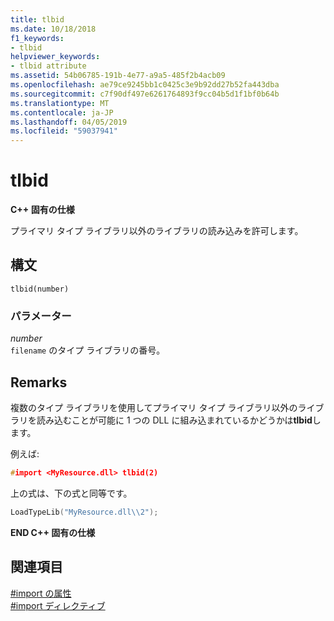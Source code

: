 ```yaml
---
title: tlbid
ms.date: 10/18/2018
f1_keywords:
- tlbid
helpviewer_keywords:
- tlbid attribute
ms.assetid: 54b06785-191b-4e77-a9a5-485f2b4acb09
ms.openlocfilehash: ae79ce9245bb1c0425c3e9b92dd27b52fa443dba
ms.sourcegitcommit: c7f90df497e6261764893f9cc04b5d1f1bf0b64b
ms.translationtype: MT
ms.contentlocale: ja-JP
ms.lasthandoff: 04/05/2019
ms.locfileid: "59037941"
---
```

# <a name="tlbid"></a>tlbid

**C++ 固有の仕様**

プライマリ タイプ ライブラリ以外のライブラリの読み込みを許可します。

## <a name="syntax"></a>構文

```
tlbid(number)
```

### <a name="parameters"></a>パラメーター

*number*<br/>
`filename` のタイプ ライブラリの番号。

## <a name="remarks"></a>Remarks

複数のタイプ ライブラリを使用してプライマリ タイプ ライブラリ以外のライブラリを読み込むことが可能に 1 つの DLL に組み込まれているかどうかは**tlbid**します。

例えば:

```cpp
#import <MyResource.dll> tlbid(2)
```

上の式は、下の式と同等です。

```cpp
LoadTypeLib("MyResource.dll\\2");
```

**END C++ 固有の仕様**

## <a name="see-also"></a>関連項目

[#import の属性](../preprocessor/hash-import-attributes-cpp.md)<br/>
[#import ディレクティブ](../preprocessor/hash-import-directive-cpp.md)